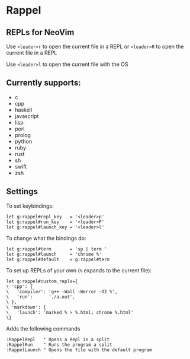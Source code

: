 # Rappel
## REPLs for NeoVim

Use ```<leader>r``` to open the current file in a REPL
or ```<leader>R``` to open the current file in a REPL

Use ```<leader>l``` to open the current file with the OS

## Currently supports:
- c
- cpp
- haskell
- javascript
- lisp
- perl
- prolog
- python
- ruby
- rust
- sh
- swift
- zsh

## Settings

To set keybindings:
```
let g:rappel#repl_key   = '<leader>p'
let g:rappel#run_key    = '<leader>P'
let g:rappel#launch_key = '<leader>l'
```

To change what the bindings do:
```
let g:rappel#term       = 'sp | term '
let g:rappel#launch     = 'chrome %'
let g:rappel#default    = g:rappel#term

```

To set up REPLs of your own (```%``` expands to the current file):
```
let g:rappel#custom_repls={
\ 'cpp': {
\   'compiler': 'g++ -Wall -Werror -O2 %',
\   'run':      './a.out',
\ },
\ 'markdown': {
\   'launch': 'marked % > %.html; chrome %.html'
\}
```

Adds the following commands

```
:RappelRepl   " Opens a Repl in a split
:RappelRun    " Runs the program a split
:RappelLaunch " Opens the file with the default program
```
